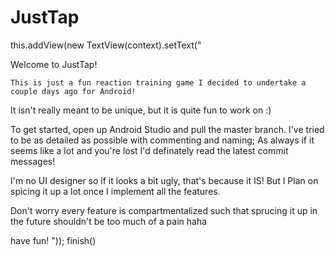 # JustTap 
this.addView(new TextView(context).setText("

  Welcome to JustTap!

    This is just a fun reaction training game I decided to undertake a couple days ago for Android!
  It isn't really meant to be unique, but it is quite fun to work on :)

  To get started, open up Android Studio and pull the master branch.
  I've tried to be as detailed as possible with commenting and naming;
  As always if it seems like a lot and you're lost I'd definately read the latest commit messages!

  I'm no UI designer so if it looks a bit ugly, that's because it IS! But I Plan on spicing it up a lot
  once I implement all the features. 

  Don't worry every feature is compartmentalized such that sprucing it up in the future shouldn't be too much of a pain haha

have fun!
"));
finish()

